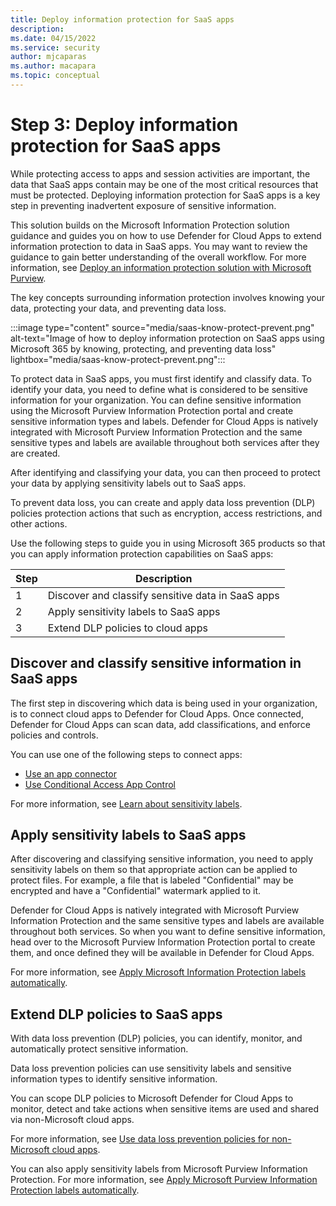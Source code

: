 ```yaml
---
title: Deploy information protection for SaaS apps
description: 
ms.date: 04/15/2022
ms.service: security
author: mjcaparas
ms.author: macapara
ms.topic: conceptual
---
```


# Step 3: Deploy information protection for SaaS apps 
 

While protecting access to apps and session activities are important, the data that SaaS apps contain may be one of the most critical resources that must be protected. Deploying information protection for SaaS apps is a key step in preventing inadvertent exposure of sensitive information.

This solution builds on the Microsoft Information Protection solution guidance and guides you on how to use Defender for Cloud Apps to extend information protection to data in SaaS apps. You may want to review the guidance to gain better understanding of the overall workflow. For more information, see [Deploy an information protection solution with Microsoft Purview](/microsoft-365/compliance/information-protection-solution).

The key concepts surrounding information protection involves knowing your data, protecting your data, and preventing data loss. 

:::image type="content" source="media/saas-know-protect-prevent.png" alt-text="Image of how to deploy information protection on SaaS apps using Microsoft 365 by knowing, protecting, and preventing data loss" lightbox="media/saas-know-protect-prevent.png":::

To protect data in SaaS apps, you must first identify and classify data. To identify your data, you need to define what is considered to be sensitive information for your organization. You can define sensitive information using the Microsoft Purview Information Protection portal and create sensitive information types and labels. Defender for Cloud Apps is natively integrated with Microsoft Purview Information Protection and the same sensitive types and labels are available throughout both services after they are created.


After identifying and classifying your data, you can then proceed to protect your data by applying sensitivity labels out to SaaS apps. 


To prevent data loss, you can create and apply data loss prevention (DLP) policies protection actions that such as encryption, access restrictions, and other actions. 


Use the following steps to guide you in using Microsoft 365 products so that you can apply information protection capabilities on SaaS apps:


|Step  |Description  |
|---------|---------|
|1     |  Discover and classify sensitive data in SaaS apps       |
|2     |  Apply sensitivity labels to SaaS apps   |
|3     |  Extend DLP policies to cloud apps |



## Discover and classify sensitive information in SaaS apps

The first step in discovering which data is being used in your organization, is to connect cloud apps to Defender for Cloud Apps. Once connected, Defender for Cloud Apps can scan data, add classifications, and enforce policies and controls. 

You can use one of the following steps to connect apps:
- [Use an app connector](/defender-cloud-apps/enable-instant-visibility-protection-and-governance-actions-for-your-apps)
- [Use Conditional Access App Control](/defender-cloud-apps/proxy-intro-aad)



For more information, see [Learn about sensitivity labels](/microsoft-365/compliance/sensitivity-labels).


## Apply sensitivity labels to SaaS apps
After discovering and classifying sensitive information, you need to apply sensitivity labels on them so that appropriate action can be applied to protect files. For example, a file that is labeled "Confidential" may be encrypted and have a "Confidential" watermark applied to it.


Defender for Cloud Apps is natively integrated with Microsoft Purview Information Protection and the same sensitive types and labels are available throughout both services. So when you want to define sensitive information, head over to the Microsoft Purview Information Protection portal to create them, and once defined they will be available in Defender for Cloud Apps.

For more information, see [Apply Microsoft Information Protection labels automatically](/defender-cloud-apps/use-case-information-protection).


## Extend DLP policies to SaaS apps

With data loss prevention (DLP) policies, you can identify, monitor, and automatically protect sensitive information. 

Data loss prevention policies can use sensitivity labels and sensitive information types to identify sensitive information.

You can scope DLP policies to Microsoft Defender for Cloud Apps to monitor, detect and take actions when sensitive items are used and shared via non-Microsoft cloud apps.

For more information, see [Use data loss prevention policies for non-Microsoft cloud apps](/microsoft-365/compliance/dlp-use-policies-non-microsoft-cloud-apps).

 

You can also apply sensitivity labels from Microsoft Purview Information Protection. For more information, see [Apply Microsoft Purview Information Protection labels automatically](/defender-cloud-apps/use-case-information-protection).